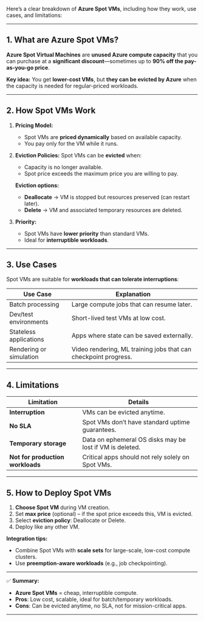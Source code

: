 Here’s a clear breakdown of **Azure Spot VMs**, including how they work, use cases, and limitations:

---

## **1. What are Azure Spot VMs?**

**Azure Spot Virtual Machines** are **unused Azure compute capacity** that you can purchase at a **significant discount**—sometimes up to **90% off the pay-as-you-go price**.

**Key idea:**
You get **lower-cost VMs**, but **they can be evicted by Azure** when the capacity is needed for regular-priced workloads.

---

## **2. How Spot VMs Work**

1. **Pricing Model:**

   - Spot VMs are **priced dynamically** based on available capacity.
   - You pay only for the VM while it runs.

2. **Eviction Policies:**
   Spot VMs can be **evicted** when:

   - Capacity is no longer available.
   - Spot price exceeds the maximum price you are willing to pay.

   **Eviction options:**

   - **Deallocate** → VM is stopped but resources preserved (can restart later).
   - **Delete** → VM and associated temporary resources are deleted.

3. **Priority:**

   - Spot VMs have **lower priority** than standard VMs.
   - Ideal for **interruptible workloads**.

---

## **3. Use Cases**

Spot VMs are suitable for **workloads that can tolerate interruptions**:

| Use Case                | Explanation                                                     |
| ----------------------- | --------------------------------------------------------------- |
| Batch processing        | Large compute jobs that can resume later.                       |
| Dev/test environments   | Short-lived test VMs at low cost.                               |
| Stateless applications  | Apps where state can be saved externally.                       |
| Rendering or simulation | Video rendering, ML training jobs that can checkpoint progress. |

---

## **4. Limitations**

| Limitation                       | Details                                                  |
| -------------------------------- | -------------------------------------------------------- |
| **Interruption**                 | VMs can be evicted anytime.                              |
| **No SLA**                       | Spot VMs don’t have standard uptime guarantees.          |
| **Temporary storage**            | Data on ephemeral OS disks may be lost if VM is deleted. |
| **Not for production workloads** | Critical apps should not rely solely on Spot VMs.        |

---

## **5. How to Deploy Spot VMs**

1. **Choose Spot VM** during VM creation.
2. Set **max price** (optional) – if the spot price exceeds this, VM is evicted.
3. Select **eviction policy**: Deallocate or Delete.
4. Deploy like any other VM.

**Integration tips:**

- Combine Spot VMs with **scale sets** for large-scale, low-cost compute clusters.
- Use **preemption-aware workloads** (e.g., job checkpointing).

---

✅ **Summary:**

- **Azure Spot VMs** = cheap, interruptible compute.
- **Pros**: Low cost, scalable, ideal for batch/temporary workloads.
- **Cons**: Can be evicted anytime, no SLA, not for mission-critical apps.

---


